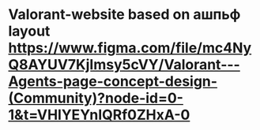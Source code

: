 # Valorant-website based on ашпьф layout https://www.figma.com/file/mc4NyQ8AYUV7KjImsy5cVY/Valorant---Agents-page-concept-design-(Community)?node-id=0-1&t=VHlYEYnIQRf0ZHxA-0
